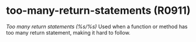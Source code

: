 # too-many-return-statements (R0911)
*Too many return statements (%s/%s)* Used when a function or method has
too many return statement, making it hard to follow.

